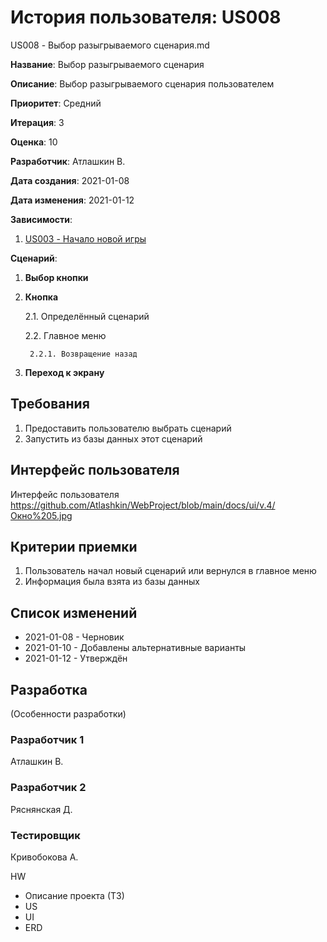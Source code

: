 # История пользователя: US008

US008 - Выбор разыгрываемого сценария.md

**Название**: Выбор разыгрываемого сценария

**Описание**: Выбор разыгрываемого сценария пользователем

**Приоритет**: Средний

**Итерация**: 3

**Оценка**: 10

**Разработчик**: Атлашкин В.

**Дата создания**: 2021-01-08

**Дата изменения**: 2021-01-12

**Зависимости**:
1. [US003 - Начало новой игры](US003.md)


**Сценарий**:
1. **Выбор кнопки**

2. **Кнопка**

	2.1. Определённый сценарий
	
	2.2. Главное меню
	
		2.2.1. Возвращение назад
		
3. **Переход к экрану**

## Требования
1. Предоставить пользователю выбрать сценарий
2. Запустить из базы данных этот сценарий

## Интерфейс пользователя
Интерфейс пользователя 
https://github.com/Atlashkin/WebProject/blob/main/docs/ui/v.4/Окно%205.jpg

## Критерии приемки
1. Пользователь начал новый сценарий или вернулся в главное меню
2. Информация была взята из базы данных

## Список изменений
- 2021-01-08 - Черновик
- 2021-01-10 - Добавлены альтернативные варианты
- 2021-01-12 - Утверждён

## Разработка
(Особенности разработки)

### Разработчик 1
Атлашкин В.
### Разработчик 2
Ряснянская Д.
### Тестировщик
Кривобокова А.

HW
- Описание проекта (ТЗ)
- US
- UI
- ERD
